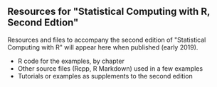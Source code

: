 ## Resources for "Statistical Computing with R, Second Edtion"

Resources and files to accompany the second edition of "Statistical Computing with R" will appear here when published (early 2019).

* R code for the examples, by chapter
* Other source files (Rcpp, R Markdown) used in a few examples
* Tutorials or examples as supplements to the second edition
